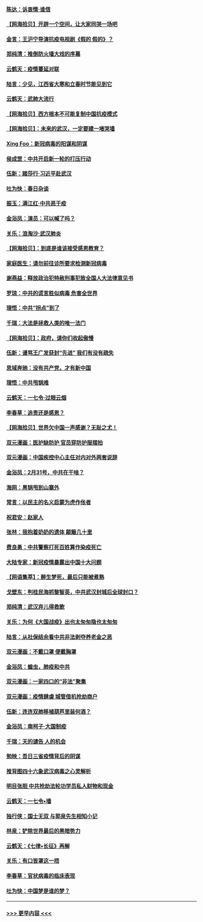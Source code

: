 #### [陈达：诉衷情·谁信](../pages/nsc993/n11942899.md?t=03160631) 
#### [【网海拾贝】开辟一个空间，让大家同哭一场吧](../pages/nsc993/n11942165.md?t=03160631) 
#### [金言：王沪宁导演抗疫电视剧《假的 假的》？](../pages/nsc993/n11941510.md?t=03160631) 
#### [郑纯清：推倒防火墙大戏的序幕](../pages/nsc993/n11940838.md?t=03160631) 
#### [云鹤天：疫情蔓延对联](../pages/nsc993/n11940579.md?t=03160631) 
#### [陆言：少见，江西省大寒和立春时节能见到它](../pages/nsc993/n11939983.md?t=03160631) 
#### [云鹤天：武肺大流行](../pages/nsc993/n11939902.md?t=03160631) 
#### [【网海拾贝】西方根本不可能复制中国抗疫模式](../pages/nsc993/n11939725.md?t=03160631) 
#### [【网海拾贝】：未来的武汉，一定要建一堵哭墙](../pages/nsc993/n11938684.md?t=03160631) 
#### [Xing Foo：新冠病毒的阳谋和阴谋](../pages/nsc993/n11936086.md?t=03160631) 
#### [侯成罡：中共开启新一轮的打压行动](../pages/nsc993/n11935730.md?t=03160631) 
#### [伍新：踏莎行‧习近平赴武汉](../pages/nsc993/n11935157.md?t=03160631) 
#### [吐为快：春日杂谈](../pages/nsc993/n11934776.md?t=03160631) 
#### [振玉：满江红‧中共恶于疫](../pages/nsc993/n11934647.md?t=03160631) 
#### [金浴凤：演员：可以喊了吗？](../pages/nsc993/n11934602.md?t=03160631) 
#### [关乐：浪淘沙·武汉肺炎](../pages/nsc993/n11931792.md?t=03160631) 
#### [【网海拾贝】：到底是谁该接受感恩教育？](../pages/nsc993/n11931552.md?t=03160631) 
#### [家庭医生：请勿前往诊所要求检测新冠病毒](../pages/nsc993/n11929190.md?t=03160631) 
#### [谢燕益：释放政治犯特赦刑事犯致全国人大法律意见书](../pages/nsc993/n11928978.md?t=03160631) 
#### [罗琼：中共的谎言胜似病毒 危害全世界](../pages/nsc993/n11922636.md?t=03160631) 
#### [理悟：中共“拐点”到了](../pages/nsc993/n11928496.md?t=03160631) 
#### [千瑞：大法是拯救人类的唯一法门](../pages/nsc993/n11927637.md?t=03160631) 
#### [【网海拾贝】：政府，请你们收起傲慢](../pages/nsc993/n11926932.md?t=03160631) 
#### [伍新：谩骂王广发获封“先进” 我们有没有疏失](../pages/nsc993/n11926101.md?t=03160631) 
#### [思域奔驰：没有共产党，才有新中国](../pages/nsc993/n11926058.md?t=03160631) 
#### [理悟：中共甩锅难](../pages/nsc993/n11925355.md?t=03160631) 
#### [云鹤天：一七令·过眼云烟](../pages/nsc993/n11925284.md?t=03160631) 
#### [李春草：追责还是感恩？](../pages/nsc993/n11925274.md?t=03160631) 
#### [【网海拾贝】世界欠中国一声感谢？无耻之尤！](../pages/nsc993/n11925239.md?t=03160631) 
#### [双元漫画：医护缺防护 官员穿防护服摆拍](../pages/nsc993/n11923899.md?t=03160631) 
#### [双元漫画：中国疾控中心主任对内对外两套说辞](../pages/nsc993/n11921994.md?t=03160631) 
#### [金浴凤：2月31号，中共在干啥？](../pages/nsc993/n11922706.md?t=03160631) 
#### [海网：黑锅甩到山寨外](../pages/nsc993/n11922688.md?t=03160631) 
#### [常言：以民主的名义启蒙为虎作伥者](../pages/nsc993/n11922217.md?t=03160631) 
#### [祝君安：赵家人](../pages/nsc993/n11922209.md?t=03160631) 
#### [张林：我抱着奶奶的遗体 颠簸几十里](../pages/nsc993/n11920945.md?t=03160631) 
#### [费良勇：中共警察打死百姓算作染疫死亡](../pages/nsc993/n11919264.md?t=03160631) 
#### [大陆专家：新冠疫情暴露出中国十大问题](../pages/nsc993/n11919187.md?t=03160631) 
#### [【网语集萃】：醉生梦死，最后只能被煮熟](../pages/nsc993/n11918994.md?t=03160631) 
#### [戈壁东：判桂民海抓黎智英，中共武汉封城后全球封口？](../pages/nsc993/n11917982.md?t=03160631) 
#### [郑纯清：武汉弃儿得救歌](../pages/nsc993/n11917881.md?t=03160631) 
#### [关乐：为何《大国战疫》出也太匆匆隐也太匆匆](../pages/nsc993/n11917792.md?t=03160631) 
#### [陆言：从社保结余看中共非法剥夺养老金之恶](../pages/nsc993/n11917084.md?t=03160631) 
#### [双元漫画：不戴口罩 便戴胸罩](../pages/nsc993/n11916447.md?t=03160631) 
#### [金浴凤：蝗虫，肺疫和中共](../pages/nsc993/n11916904.md?t=03160631) 
#### [双元漫画：一家四口的“非法”聚集](../pages/nsc993/n11916378.md?t=03160631) 
#### [双元漫画：疫情肆虐 城管借机抢劫商户](../pages/nsc993/n11916310.md?t=03160631) 
#### [伍新：连连双肺移植葫芦里装何酒？](../pages/nsc993/n11913667.md?t=03160631) 
#### [金浴凤：南柯子·大国制疫](../pages/nsc993/n11913657.md?t=03160631) 
#### [千瑞：天的谴告  人的机会](../pages/nsc993/n11913309.md?t=03160631) 
#### [勉映：吾日三省疫情背后的阴谋](../pages/nsc993/n11913079.md?t=03160631) 
#### [推背图四十六象武汉病毒之心灵解析](../pages/nsc993/n11911761.md?t=03160631) 
#### [明目张胆 中共抢劫法轮功学员私人财物和现金](../pages/nsc993/n11910262.md?t=03160631) 
#### [云鹤天：一七令▪墙](../pages/nsc993/n11910627.md?t=03160631) 
#### [独行侠：国士无双 与郭泉先生相知小记](../pages/nsc993/n11910613.md?t=03160631) 
#### [林泉：铲除世界最后的黑暗势力](../pages/nsc993/n11909320.md?t=03160631) 
#### [云鹤天：《七律▪长征》再解](../pages/nsc993/n11909327.md?t=03160631) 
#### [关乐：有口皆罩这一捂](../pages/nsc993/n11908393.md?t=03160631) 
#### [李春草：官状病毒的临床表现](../pages/nsc993/n11908339.md?t=03160631) 
#### [吐为快：中国梦是谁的梦？](../pages/nsc993/n11906564.md?t=03160631) 

----
#### [ >>> 更早内容 <<< ](../indexes/nsc993-earlier.md)
